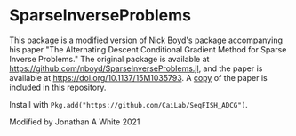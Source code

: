 # SparseInverseProblems
This package is a modified version of Nick Boyd's package accompanying his paper "The Alternating Descent Conditional Gradient Method for Sparse Inverse Problems." The original package is available at https://github.com/nboyd/SparseInverseProblems.jl, and the paper is available at https://doi.org/10.1137/15M1035793.
A [copy](paper.pdf) of the paper is included in this repository.

Install with `Pkg.add("https://github.com/CaiLab/SeqFISH_ADCG")`.

Modified by Jonathan A White 2021
